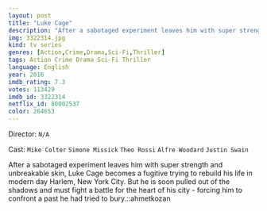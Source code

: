 ```yaml
---
layout: post
title: "Luke Cage"
description: "After a sabotaged experiment leaves him with super strength and unbreakable skin, Luke Cage becomes a fugitive trying to rebuild his life in modern day Harlem, New York City. But he is soon pulled out of the shadows and must fight a battle for the heart of his city - forcing him to confront a past he had tried to bury..."
img: 3322314.jpg
kind: tv series
genres: [Action,Crime,Drama,Sci-Fi,Thriller]
tags: Action Crime Drama Sci-Fi Thriller 
language: English
year: 2016
imdb_rating: 7.3
votes: 113429
imdb_id: 3322314
netflix_id: 80002537
color: 264653
---
```

Director: `N/A`  

Cast: `Mike Colter` `Simone Missick` `Theo Rossi` `Alfre Woodard` `Justin Swain` 

After a sabotaged experiment leaves him with super strength and unbreakable skin, Luke Cage becomes a fugitive trying to rebuild his life in modern day Harlem, New York City. But he is soon pulled out of the shadows and must fight a battle for the heart of his city - forcing him to confront a past he had tried to bury.::ahmetkozan